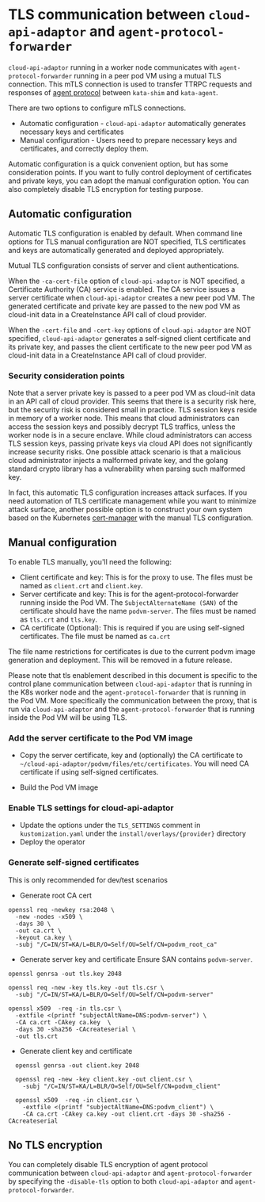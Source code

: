 # TLS communication between `cloud-api-adaptor` and `agent-protocol-forwarder`

`cloud-api-adaptor` running in a worker node communicates with `agent-protocol-forwarder` running in a peer pod VM using a mutual TLS connection. This mTLS connection is used to transfer TTRPC requests and responses of [agent protocol](https://github.com/kata-containers/kata-containers/blob/main/src/libs/protocols/protos/agent.proto) between `kata-shim` and `kata-agent`.

There are two options to configure mTLS connections.

* Automatic configuration - `cloud-api-adaptor` automatically generates necessary keys and certificates
* Manual configuration - Users need to prepare necessary keys and certificates, and correctly deploy them.

Automatic configuration is a quick convenient option, but has some consideration points. If you want to fully control deployment of certificates and private keys, you can adopt the manual configuration option. You can also completely disable TLS encryption for testing purpose.

## Automatic configuration

Automatic TLS configuration is enabled by default. When command line options for TLS manual configuration are NOT specified, TLS certificates and keys are automatically generated and deployed appropriately.

Mutual TLS configuration consists of server and client authentications.

When the `-ca-cert-file` option of `cloud-api-adaptor` is NOT specified, a Certificate Authority (CA) service is enabled. The CA service issues a server certificate when `cloud-api-adaptor` creates a new peer pod VM. The generated certificate and private key are passed to the new pod VM as cloud-init data in a CreateInstance API call of cloud provider.

When the `-cert-file` and `-cert-key` options of `cloud-api-adaptor` are NOT specified, `cloud-api-adaptor` generates a self-signed client certificate and its private key, and passes the client certificate to the new peer pod VM as cloud-init data in a CreateInstance API call of cloud provider.

### Security consideration points

Note that a server private key is passed to a peer pod VM as cloud-init data in an API call of cloud provider. This seems that there is a security risk here, but the security risk is considered small in practice. TLS session keys reside in memory of a worker node. This means that cloud administrators can access the session keys and possibly decrypt TLS traffics, unless the worker node is in a secure enclave. While cloud administrators can access TLS session keys, passing private keys via cloud API does not significantly increase security risks. One possible attack scenario is that a malicious cloud administrator injects a malformed private key, and the golang standard crypto library has a vulnerability when parsing such malformed key.

In fact, this automatic TLS configuration increases attack surfaces. If you need automation of TLS certificate management while you want to minimize attack surface,  another possible option is to construct your own system based on the Kubernetes [cert-manager](https://cert-manager.io/) with the manual TLS configuration.

## Manual configuration

To enable TLS manually, you'll need the following:

- Client certificate and key: This is for the proxy to use.
  The files must be named as `client.crt` and `client.key`.
- Server certificate and key: This is for the agent-protocol-forwarder running inside the Pod VM.
  The `SubjectAlternateName (SAN)` of the certificate should have the name `podvm-server`.
  The files must be named as `tls.crt` and `tls.key`.
- CA certificate (Optional): This is required if you are using self-signed certificates.
  The file must be named as `ca.crt`

The file name restrictions for certificates is due to the current podvm image generation and deployment.
This will be removed in a future release.

Please note that tls enablement described in this document is specific to the control
plane communication between `cloud-api-adaptor` that is running in the K8s worker
node and the `agent-protocol-forwarder` that is running in the Pod VM. More
specifically the communication between the proxy, that is run via
`cloud-api-adaptor` and the `agent-protocol-forwarder` that is running inside the
Pod VM will be using TLS.

### Add the server certificate to the Pod VM image

- Copy the server certificate, key and (optionally) the CA certificate to `~/cloud-api-adaptor/podvm/files/etc/certificates`.
You will need CA certificate if using self-signed certificates.

- Build the Pod VM image

### Enable TLS settings for cloud-api-adaptor

- Update the options under the `TLS_SETTINGS` comment in `kustomization.yaml` under the `install/overlays/{provider}` directory
- Deploy the operator

### Generate self-signed certificates
This is only recommended for dev/test scenarios

- Generate root CA cert
```
openssl req -newkey rsa:2048 \
  -new -nodes -x509 \
  -days 30 \
  -out ca.crt \
  -keyout ca.key \
  -subj "/C=IN/ST=KA/L=BLR/O=Self/OU=Self/CN=podvm_root_ca"
```

- Generate server key and certificate
Ensure SAN contains `podvm-server`.
```
openssl genrsa -out tls.key 2048

openssl req -new -key tls.key -out tls.csr \
  -subj "/C=IN/ST=KA/L=BLR/O=Self/OU=Self/CN=podvm-server"

openssl x509  -req -in tls.csr \
  -extfile <(printf "subjectAltName=DNS:podvm-server") \
  -CA ca.crt -CAkey ca.key  \
  -days 30 -sha256 -CAcreateserial \
  -out tls.crt
```

- Generate client key and certificate
```
  openssl genrsa -out client.key 2048

  openssl req -new -key client.key -out client.csr \
    -subj "/C=IN/ST=KA/L=BLR/O=Self/OU=Self/CN=podvm_client"

  openssl x509  -req -in client.csr \
    -extfile <(printf "subjectAltName=DNS:podvm_client") \
    -CA ca.crt -CAkey ca.key -out client.crt -days 30 -sha256 -CAcreateserial
```

## No TLS encryption

You can completely disable TLS encryption of agent protocol communication between `cloud-api-adaptor` and `agent-protocol-forwarder` by specifying the `-disable-tls` option to both `cloud-api-adaptor` and `agent-protocol-forwarder`.
